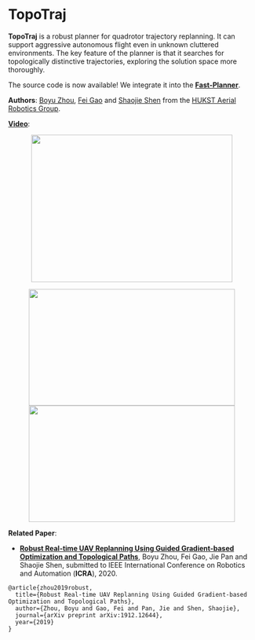 # TopoTraj

__TopoTraj__ is a robust planner for quadrotor trajectory replanning. 
It can support aggressive autonomous flight even in unknown cluttered environments.
The key feature of the planner is that it searches for topologically distinctive trajectories, exploring the solution space more thoroughly.  

The source code is now available!
We integrate it into the [__Fast-Planner__](https://github.com/HKUST-Aerial-Robotics/Fast-Planner).

__Authors__: [Boyu Zhou](http://boyuzhou.net), [Fei Gao](https://ustfei.com/) and [Shaojie Shen](http://uav.ust.hk/group/) from the [HUKST Aerial Robotics Group](http://uav.ust.hk/).


[__Video__](https://www.dropbox.com/sh/shw0k8v6ehxo4dr/AAAVD_2VR2GeR0gLuOK5WKdDa?dl=0):

<p align="center">
  <img src="files/sim.gif" width = "410" height = "300"/>
</p>

<!-- add some gif of the paper video: -->
<p align="center">
  <img src="files/indoor.gif" width = "420" height = "237"/>
<!-- </p> -->

<!-- <p align="center"> -->
  <img src="files/outdoor.gif" width = "420" height = "237"/>
</p>

__Related Paper__:
- [__Robust Real-time UAV Replanning Using Guided Gradient-based Optimization and Topological Paths__](https://arxiv.org/abs/1912.12644), Boyu Zhou, Fei Gao, Jie Pan and Shaojie Shen, submitted to IEEE International Conference on Robotics and Automation (__ICRA__), 2020.

```
@article{zhou2019robust,
  title={Robust Real-time UAV Replanning Using Guided Gradient-based Optimization and Topological Paths},
  author={Zhou, Boyu and Gao, Fei and Pan, Jie and Shen, Shaojie},
  journal={arXiv preprint arXiv:1912.12644},
  year={2019}
}
```




